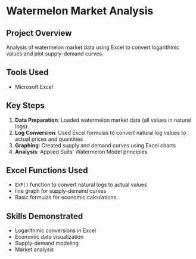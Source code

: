 
# Watermelon Market Analysis

## Project Overview
Analysis of watermelon market data using Excel to convert logarithmic values and plot supply-demand curves.

## Tools Used
- Microsoft Excel

## Key Steps
1. **Data Preparation**: Loaded watermelon market data (all values in natural logs)
2. **Log Conversion**: Used Excel formulas to convert natural log values to actual prices and quantities
3. **Graphing**: Created supply and demand curves using Excel charts
4. **Analysis**: Applied Suits' Watermelon Model principles

## Excel Functions Used
- `EXP()` function to convert natural logs to actual values
- line graph for supply-demand curves
- Basic formulas for economic calculations


## Skills Demonstrated
- Logarithmic conversions in Excel
- Economic data visualization
- Supply-demand modeling
- Market analysis
